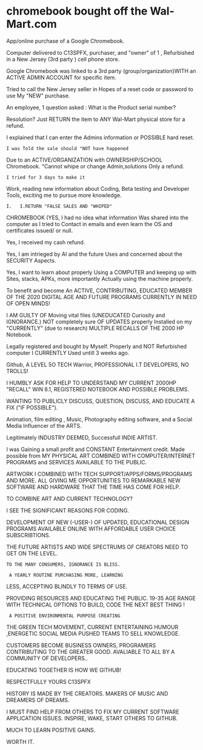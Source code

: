 # chromebook bought off the Wal-Mart.com
App/online purchase of a Google Chromebook.

  Computer delivered to C13SPFX, purchaser,
 and "owner" of 1 , Refurbished in a New Jersey
(3rd party ) cell phone store.

  Google Chromebook was linked to 
a 3rd party (group/organization)WITH an 
ACTIVE ADMIN ACCOUNT for specific item.

  Tried to call the New Jersey seller in
Hopes of a reset code or password to use
My "NEW" purchase.

   An employee, 1 question asked : 
   What is the Product serial number?

Resolution?
       Just RETURN the item to ANY
Wal-Mart physical store for a refund.

   I explained that I can enter the
 Admins information or POSSIBLE hard reset.
   
    I was Told the sale should "NOT have happened
 Due to an ACTIVE/ORGANIZATION with OWNERSHIP/SCHOOL 
Chromebook. "Cannot whipe or change Admin,solutions
 Only a refund.


    I tried for 3 days to make it 
Work, reading new information about
 Coding, Beta testing and Developer 
Tools, exciting me to pursue more knowledge.

    I.   I.RETURN "FALSE SALES AND "WHIPED"

CHROMEBOOK (YES, I had no idea what information
 Was shared into the computer as I tried to 
Contact in emails and even learn the
OS and certificates issued/ or null.

   Yes, I received my cash refund.

   Yes, I am intrieged by AI and the future
Uses and concerned about the SECURITY Aspects.

   Yes, I want to learn about properly
 Using a COMPUTER and keeping up with
 Sites, stacks, APKs, more importantly
 Actually using the machine properly.

  To benefit and become An ACTIVE,
CONTRIBUTING, EDUCATED MEMBER OF THE
  2020 DIGITAL AGE AND FUTURE PROGRAMS
 CURRENTLY IN NEED OF OPEN MINDS!


  I AM GUILTY OF Moving vital files
 (UNEDUCATED Curiosity and IGNORANCE.)
NOT completely sure OF UPDATES properly
 Installed on my "CURRENTLY" (due to research)
  MULTIPLE RECALLS OF THE 2000 HP Notebook.

   Legally registered and bought by Myself.
 Properly and NOT Refurbished computer I CURRENTLY
 Used untill 3 weeks ago.

   Github, A LEVEL 5O TECH Warrior,
 PROFESSIONAL I.T DEVELOPERS, NO TROLLS!
  
  I HUMBLY ASK FOR HELP TO UNDERSTAND
 MY CURRENT 2000HP "RECALL" WIN 8.1,
REGISTERED NOTEBOOK AND POSSIBLE PROBLEMS.

 WANTING TO PUBLICLY DISCUSS, QUESTION, DISCUSS,
AND EDUCATE A FIX ("IF POSSIBLE").
  
   Animation, film editing , Music, 
Photography editing software, and a Social
 Media Influencer of the ARTS.

   Legitimately INDUSTRY DEEMED, Successfull INDIE ARTIST.

   I was Gaining a small profit and CONSTANT Entertainment credit.
    Made possible from MY PHYSICAL ART COMBINED WITH COMPUTER/INTERNET 
  PROGRAMS and SERVICES AVAILABLE TO THE PUBLIC.

   ARTWORK I COMBINED WITH TECH SUPPORT/APPS/FORMS/PROGRAMS AND MORE.
  ALL GIVING ME OPPORTUNITIES TO REMARKABLE NEW
SOFTWARE AND HARDWARE THAT THE TIME HAS COME FOR HELP.

 TO COMBINE ART AND CURRENT TECHNOLOGY?

  I SEE THE SIGNIFICANT REASONS FOR CODING.

DEVELOPMENT OF NEW (-USER-) OF UPDATED, EDUCATIONAL
 DESIGN PROGRAMS AVAILABLE ONLINE WITH AFFORDABLE
 USER CHOICE SUBSCRIBTIONS.

  THE FUTURE ARTISTS AND WIDE SPECTRUMS OF
 CREATORS NEED TO GET ON THE LEVEL.

    TO THE MANY CONSUMERS, IGNORANCE IS BLISS.

     A YEARLY ROUTINE PURCHASING MORE, LEARNING
 LESS, ACCEPTING BLINDLY TO TERMS OF USE.

  

   PROVIDING RESOURCES AND EDUCATING THE PUBLIC.
19-35 AGE RANGE WITH TECHNICAL OPTIONS TO BUILD,
CODE THE NEXT BEST THING !

     A POSITIVE ENVIRONMENTAL PURPOSE CREATING 
THE GREEN TECH MOVEMENT, CURRENT ENTERTAINING HUMOUR ,ENERGETIC
 SOCIAL MEDIA PUSHED TEAMS TO SELL KNOWLEDGE.

  CUSTOMERS BECOME BUSINESS OWNERS,
PROGRAMERS CONTRIBUTING TO THE GREATER GOOD.
   AVALIABLE TO ALL BY A COMMUNITY OF DEVELOPERS..

   EDUCATING TOGETHER IS HOW WE GITHUB!

 RESPECTFULLY YOURS 
C13SPFX

  HISTORY IS MADE BY THE CREATORS.
MAKERS OF MUSIC AND DREAMERS OF DREAMS.
  
 I MUST FIND HELP FROM OTHERS TO FIX MY 
CURRENT SOFTWARE APPLICATION ISSUES.
    INSPIRE, WAKE, START OTHERS TO GITHUB.


MUCH TO LEARN
POSITIVE GAINS.

WORTH IT.






 



 



 
